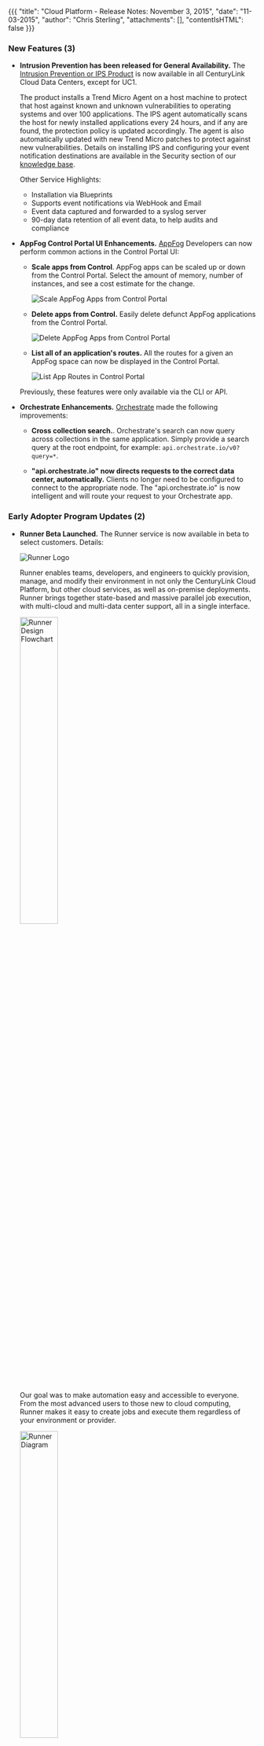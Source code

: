 {{{
"title": "Cloud Platform - Release Notes: November 3, 2015",
"date": "11-03-2015",
"author": "Chris Sterling",
"attachments": [],
"contentIsHTML": false
}}}

### New Features (3)

* __Intrusion Prevention has been released for General Availability.__ The [Intrusion Prevention or IPS Product](https://www.ctl.io/intrusion-prevention-service/) is now available in all CenturyLink Cloud Data Centers, except for UC1.  

  The product installs a Trend Micro Agent on a host machine to protect that host against known and unknown vulnerabilities to operating systems and over 100 applications. The IPS agent automatically scans the host for newly installed applications every 24 hours, and if any are found, the protection policy is updated accordingly. The agent is also automatically updated with new Trend Micro patches to protect against new vulnerabilities. Details on installing IPS and configuring your event notification destinations are available in the Security section of our [knowledge base](https://www.ctl.io/knowledge-base/security/#1).

  Other Service Highlights:
  * Installation via Blueprints 
  * Supports event notifications via WebHook and Email
  * Event data captured and forwarded to a syslog server 
  * 90-day data retention of all event data, to help audits and compliance

* __AppFog Control Portal UI Enhancements.__ [AppFog](https://www.ctl.io/appfog/) Developers can now perform common actions in the Control Portal UI:

  * __Scale apps from Control__. AppFog apps can be scaled up or down from the Control Portal. Select the amount of memory, number of instances, and see a cost estimate for the change.

    ![Scale AppFog Apps from Control Portal](../images/2015-11-03_scale-appfog-apps-releasenotes.png)

  * __Delete apps from Control.__ Easily delete defunct AppFog applications from the Control Portal.

    ![Delete AppFog Apps from Control Portal](../images/2015-11-03_delete-appfog-apps-releasenotes.png)

  * __List all of an application's routes.__ All the routes for a given an AppFog space can now be displayed in the Control Portal.

    ![List App Routes in Control Portal](../images/2015-11-03_list-app-routes-releasenotes.png)

  Previously, these features were only available via the CLI or API.

* __Orchestrate Enhancements.__ [Orchestrate](https://www.orchestrate.io/) made the following improvements:

  * __Cross collection search.__. Orchestrate's search can now query across collections in the same application. Simply provide a search query at the root endpoint, for example: `api.orchestrate.io/v0?query=*`.

  * __"api.orchestrate.io" now directs requests to the correct data center, automatically.__ Clients no longer need to be configured to connect to the appropriate node. The "api.orchestrate.io" is now intelligent and will route your request to your Orchestrate app.

### Early Adopter Program Updates (2)

* __Runner Beta Launched.__ The Runner service is now available in beta to select customers. Details:

  <img src="../images/2015-11-03_runner-logo-releasenotes.png" alt="Runner Logo"/>

  Runner enables teams, developers, and engineers to quickly provision, manage, and modify their environment in not only the CenturyLink Cloud Platform, but other cloud services, as well as on-premise deployments. Runner brings together state-based and massive parallel job execution, with multi-cloud and multi-data center support, all in a single interface.

    <img src="../images/2015-11-03_runner-flowchart-abstract-releasenotes.jpg" width="40%" alt="Runner Design Flowchart"/>

  Our goal was to make automation easy and accessible to everyone. From the most advanced users to those new to cloud computing, Runner makes it easy to create jobs and execute them regardless of your environment or provider.

    <img src="../images/2015-11-03_runner-diagram-web-releasenotes.jpg" width="40%" alt="Runner Diagram"/>

  * __Runner Job Service.__ The Job Service is the primary component of the Runner product.  Users can create, modify, and execute jobs at anytime.  The Job Service accepts a payload the references a playbook to be used, whether that is using a public GitHub repository or private (GitHub credentials required), as well as other information like login or bearer token, environments, and so on.

  * __Runner SSH Service.__ The SSH Service supports Key Pair management within CenturyLink Cloud. Users can create, retrieve, deploy, and import Key Pairs, as well a remove or "undeploy." The SSH Service can be used as a standalone feature as well.

  * __Runner VPN Service.__ The VPN Service creates connection definitions to be used in parallel with jobs.  The VPN Service allows for the Job Service to access remote hosts and establish connections during job execution.

  * __Runner Status Service.__ The Status Service retrieves the status of jobs they have executed.  This status will return the information of the latest update.  For completed jobs, this will return the entire history. The statuses are accessible via webhooks for real-time status reporting and updating.

  * __Runner Scheduling Service.__ The Schedule Service schedules jobs, as well as runs any endpoint, using `cron` expressions. The service accepts URLS and endpoints, so the service is not tightly coupled with job service (but does integrate seamlessly). The Service also allows for schedule modification, which includes discontinuing (deleting).

* __MySQL Beta Configurable Database Subscriptions.__ Database as a Service customers provisioning service through the UI can now select the specific amount of CPU, RAM and Storage to fit their needs. Previously, users were limited to pre-defined plans.  

  *Note: AppFog users will continue to select pre-defined plans through the AppFog Add-On Engine marketplace.*

### Enhancements (3)

* __Object Storage - Performance Enhancements & New Pricing.__ The object storage service in Canada now offers improved performance and reliability, while continuing to provide the familiar S3 interface. Existing customers will automatically receive these new capabilities. More details are available on the [Object Storage product page](https://www.ctl.io/object-storage/), including new pricing, and the [knowledge base](https://www.ctl.io/knowledge-base/object-storage).

* __Added Year to Activity History.__ The Control Portal now shows the year for each event in the Activity History.

* __Additional Server Group APIs.__ The following Server Group APIs have been added to our public API documentation:

  * __Server Group Horizontal Autoscale Policy__. Retrieve and set the details of a horizontal autoscale policy associated with a group.
    - https://www.ctl.io/api-docs/v2/#groups-get-group-horizontal-autoscale-policy
    - https://www.ctl.io/api-docs/v2/#groups-set-group-horizontal-autoscale-policy

  * __Server Group Scheduled Activities.__ Gets the scheduled activities associated with a group.
    - https://www.ctl.io/api-docs/v2/#groups-get-group-scheduled-activities

  * __Server Group Defaults.__ Sets the default settings to be used when building servers in a group.
    - https://www.ctl.io/api-docs/v2/#groups-set-group-defaults

### Ecosystem (3)

* __Appcito.__ [Appcito](http://www.appcito.com) CAFE (Cloud Application Front End) is an easy-to-deploy, unified and cloud-native service that enables cloud application teams to select and deploy enterprise grade L4 to L7 application network services.  This cloud-native, proxy-based service gateway improves application delivery with a web-scale solution for load balancing, application security and continuous availability.  [Get started](https://www.ctl.io/knowledge-base/ecosystem-partners/marketplace-guides/getting-started-with-appcito-cafe/) with the Appcito blueprint today.

* __CloudFuze.__ [CloudFuze](https://www.cloudfuze.com/), provides management tools for cloud-based file and storage services.  Their integration allows customers of CenturyLink’s cloud platform to utilize one tool to track and manage information residing in diverse cloud file-sharing services with a common management framework. 
Start controlling your storage sprawl by [deploying CloudFuze](https://www.ctl.io/knowledge-base/ecosystem-partners/marketplace-guides/getting-started-with-cloudfuze-blueprint/) on CenturyLink today.

* __bplmager.__ Many [Marketplace Provider Program](https://www.ctl.io/marketplace/program/) partners use the power of CenturyLink [Cloud Blueprints](https://www.ctl.io/cloud-platform/cloud-orchestration/) to configure ready-to-use solutions that CenturyLink customers can quickly discover and deploy.  However, many partners rely on the virtual appliance model (.AMI, .ISO, .OVF) to package and deploy their software for cloud consumption which had previously only been available on the CenturyLink Cloud platform as a [Service Task](https://www.ctl.io/service-tasks/).  

  The [CenturyLink bpImager](https://www.ctl.io/knowledge-base/ecosystem-partners/partner-integration-resources/bpimager-appliance-requirements/) solution, now in beta release, offers a set of integration tools that can convert many common virtual appliance formats into a Blueprint deployment model. This reduces the barrier to integration for many Marketplace Provider Program partners. Some examples of partners who are already taking advantage:

  * __CloudBolt.__ [CloudBolt](http://www.cloudbolt.io) is an intuitive cloud management platform (CMP) that delivers automated provisioning, unified IT management, chargeback/showback reporting, and interactive service catalogs for user self-service. It integrates both new and existing virtualization and private cloud environments with public clouds, automation scripting tools, and domain‐specific technologies.  CloudBolt has integrated a [resource handler](http://docs.cloudbolt.io/resource-handlers.html) for CenturyLink Cloud, which streamlines the discovery of services after users get started with the [CloudBolt blueprint](https://www.ctl.io/knowledge-base/ecosystem-partners/marketplace-guides/getting-started-with-cloudbolt-appliance/).

  * __OpenVPN Access Server.__ [OpenVPN Access Server](https://openvpn.net) is a full-featured, software-based, virtual private networking solution that integrates OpenVPN server capabilities, enterprise management capabilities, simplified OpenVPN Connect UI, and OpenVPN Client software packages that accommodate Windows, MAC, Linux, Android, and iOS environments. OpenVPN Access Server supports a wide range of configurations, including secure and granular remote access to internal network and/ or private cloud network resources and applications with fine-grained access control.  [Build your secure link to the cloud today](https://www.ctl.io/knowledge-base/ecosystem-partners/marketplace-guides/getting-started-with-openvpnas-appliance/) using OpenVPN AS.

  * __SoftNAS.__ [SoftNAS](https://www.softnas.com) is one of the most popular storage technologies in the cloud.  This virtual appliance template is [now available via Cloud Blueprint](https://www.ctl.io/knowledge-base/ecosystem-partners/marketplace-guides/getting-started-with-softnas-cloud-file-gateway-partner-template/), providing CenturyLink customers with an enterprise-grade, software-defined, network-attached storage gateway to safely and reliably operate their business-critical IT systems and storage folders inside CenturyLink Cloud.

### Open Source Contributions (3)

* __CLC-Ansible Cloud Module clc_server_snapshot.__ Ansible module for managing server snapshots in CenturyLink Cloud - (http://docs.ansible.com/ansible/clc_server_snapshot_module.html)

* __CLC-Ansible Cloud Module: clc_alert_policy.__ Ansible module to manage alert policies in CenturyLink Cloud - (http://docs.ansible.com/ansible/clc_alert_policy_module.html)

* __CLC-Ansible Cloud Module: clc_aa_policy.__ Ansible module to manage anti affinity policies in CenturyLink Cloud -  (http://docs.ansible.com/ansible/clc_aa_policy_module.html)

### Announcements (1)

* __Retirement of IPMonitor Service.__ IPMonitor is a legacy tool used to monitor legacy Tier 3 managed servers. This service will be shut down on December 1, 2015 and servers will no longer be monitored with this service.

  Customers should consider using the built-in CPU/memory/storage monitoring available in the Control Portal (https://www.ctl.io/knowledge-base/network/monitors-that-are-supported/).

  Additional options include managed servers (https://www.ctl.io/knowledge-base/managed-services/managed-operating-system-frequently-asked-questions/) or any number of our powerful ecosystem options (https://www.ctl.io/knowledge-base/ecosystem-partners/ecosystem-partner-list/#management-and-monitoring).

### Selected Bug Fixes (1)

* __CLC-Ansible Cloud Module Fixes and Enhancements.__ Bug fixes and minor enhancements:
  - Added RETURN doc string for all modules
  - Fixed few typos
  - Fixed a bug with clc_group module to return the right group dict
  - Added the capability to create/update/delete bare metal servers with clc_server module
